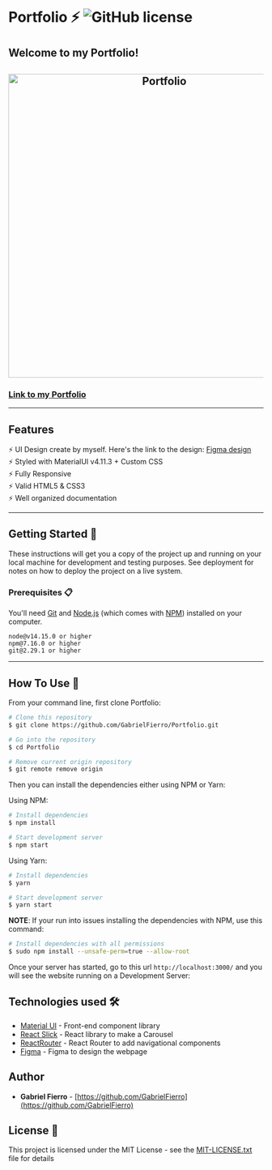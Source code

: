 # Portfolio ⚡️ ![GitHub license](https://img.shields.io/github/license/GabrielFierro/Portfolio?color=blue)

## Welcome to my Portfolio!

<h2 align="center">
  <img src="https://github.com/GabrielFierro/Portfolio/blob/master/src/assets/images/preview/Gabriel-Fierro.gif" alt="Portfolio" width="600px" />
  <br>
</h2>

### [Link to my Portfolio](https://gabrielfierro.netlify.app/)

---

## Features

⚡️ UI Design create by myself. Here's the link to the design: [Figma design](https://www.figma.com/file/30eis2XYvr46S6Q97MgVj4/Portfolio-desktop?node-id=0%3A1)\
⚡️ Styled with MaterialUI v4.11.3 + Custom CSS\
⚡️ Fully Responsive\
⚡️ Valid HTML5 & CSS3\
⚡️ Well organized documentation

---

## Getting Started 🚀

These instructions will get you a copy of the project up and running on your local machine for development and testing purposes. See deployment for notes on how to deploy the project on a live system.

### Prerequisites 📋

You'll need [Git](https://git-scm.com) and [Node.js](https://nodejs.org/en/download/) (which comes with [NPM](http://npmjs.com)) installed on your computer.

```
node@v14.15.0 or higher
npm@7.16.0 or higher
git@2.29.1 or higher
```

---

## How To Use 🔧

From your command line, first clone Portfolio:

```bash
# Clone this repository
$ git clone https://github.com/GabrielFierro/Portfolio.git

# Go into the repository
$ cd Portfolio

# Remove current origin repository
$ git remote remove origin
```

Then you can install the dependencies either using NPM or Yarn:

Using NPM:

```bash
# Install dependencies
$ npm install

# Start development server
$ npm start
```

Using Yarn:

```bash
# Install dependencies
$ yarn

# Start development server
$ yarn start
```

**NOTE**:
If your run into issues installing the dependencies with NPM, use this command:

```bash
# Install dependencies with all permissions
$ sudo npm install --unsafe-perm=true --allow-root
```

Once your server has started, go to this url `http://localhost:3000/` and you will see the website running on a Development Server:

## Technologies used 🛠️

- [Material UI](https://getbootstrap.com/docs/4.3/getting-started/introduction/) - Front-end component library
- [React Slick](https://react-slick.neostack.com/) - React library to make a Carousel
- [ReactRouter](https://reactrouter.com/) - React Router to add navigational components
- [Figma](https://www.figma.com/) - Figma to design the webpage

## Author

- **Gabriel Fierro** - [https://github.com/GabrielFierro](https://github.com/GabrielFierro)

## License 📄

This project is licensed under the MIT License - see the [MIT-LICENSE.txt](https://github.com/GabrielFierro/Portfolio/blob/master/MIT-LICENSE.txt) file for details
